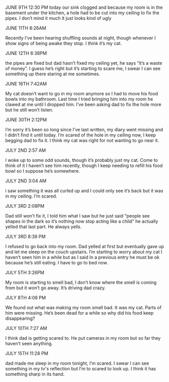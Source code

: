JUNE 9TH 12:30 PM 
today our sink clogged and because my room is in the basement under the kitchen, a hole had to be cut into my ceiling to fix the pipes. I don’t mind it much it just looks kind of ugly 

JUNE 11TH 8:26AM

Recently I’ve been hearing shuffling sounds at night, though whenever I show signs of being awake they stop. I think it’s my cat.

JUNE 12TH 6:38PM 

the pipes are fixed but dad hasn’t fixed my ceiling yet, he says “it’s a waste of money”. I guess he’s right but it’s starting to scare me, I swear I can see something up there staring at me sometimes.

JUNE 16TH 7:42AM

My cat doesn’t want to go in my room anymore so I had to move his food bowls into my bathroom. Last time I tried bringing him into my room he clawed at me until I dropped him. I’ve been asking dad to fix the hole more but he still won’t listen.

JUNE 30TH 2:12PM

I’m sorry it’s been so long since I’ve last written, my diary went missing and I didn’t find it until today. I’m scared of the hole in my ceiling now, I keep begging dad to fix it. I think my cat was right for not wanting to go near it.

JULY 2ND 2:57 AM 

I woke up to some odd sounds, though it’s probably just my cat. Come to think of it I haven’t see him recently, though I keep needing to refill his food bowl so I suppose he’s somewhere.

JULY 2ND 3:04 AM 
 
i saw something it was all curled up and I could only see it’s back but it was in my ceiling. I’m scared.

JULY 3RD 2:08PM

Dad still won’t fix it, I told him what I saw but he just said “people see shapes in the dark so it’s nothing now stop acting like a child” he actually yelled that last part. He always yells.

JULY 3RD 8:39 PM

I refused to go back into my room. Dad yelled at first but eventually gave up and let me sleep on the couch upstairs. I’m starting to worry about my cat I haven’t seen him in a while but as I said In a previous entry he must be ok because he’s still eating. I have to go to bed now.

JULY 5TH 3:26PM 

My room is starting to smell bad, I don’t know where the smell is coming from but it won’t go away. It’s driving dad crazy.

JULY 8TH 4:06 PM 

We found out what was making my room smell bad. It was my cat. Parts of him were missing. He’s been dead for a while so why did his food keep disappearing?


JULY 10TH 7:27 AM

I think dad is getting scared to. He put cameras in my room but so far they haven’t seen anything.

JULY 15TH 11:28 PM

dad made me sleep in my room tonight, I’m scared. I swear I can see something in my tv's reflection but I’m to scared to look up.
I think it has something sharp in its hand.
